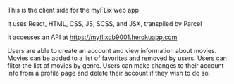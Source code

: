 This is the client side for the myFLix web app

It uses React, HTML, CSS, JS, SCSS, and JSX, transpiled by Parcel

It accesses an API at https://myflixdb9001.herokuapp.com

Users are able to create an account and view information about movies. Movies can be added to a list of favorites and removed by users.
Users can filter the list of movies by genre.
Users can make changes to their account info from a profile page and delete their account if they wish to do so.

